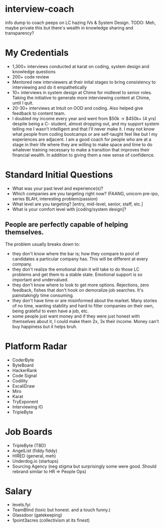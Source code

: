 # interview-coach
info dump to coach peeps on LC hazing IVs &amp; System Design. 
TODO: Meh, maybe private this but there's wealth in knowledge sharing and transparency? 

# My Credentials
- 1,300+ interviews conducted at karat on coding, system design and knowledge questions
- 200+ code review
- Mentored new interviewers at their inital stages to bring consistency to interviewing and do it empathetically
- 10+ interviews in system design at Chime for midlevel to senior roles. Taking the initiative to generate more interviewing content at Chime, until I quit.
- 20-30+ interviews at Intuit on OOD and coding. Also helped give feedback to content team. 
- I doubled my income every year and went from $50k -> $450k+ (4 yrs) despite being a C- student, almost dropping out, and my support system telling me I wasn't intelligent and that I'll never make it. I may not know what people from coding bootcamps or are self-taught feel like but I my experiences are adjacent. I am a good coach for people who are at a stage in their life where they are willing to make space and time to do whatever training necessary to make a transition that improves their financial wealth. In addition to giving them a new sense of confidence.

# Standard Initial Questions
- What was your past level and experience(s)?
- Which companies are you targeting right now? (FAANG, unicorn pre-ipo, series BLAH, interesting problem/passion)
- What level are you targeting? [entry, mid-level, senior, staff, etc.]
- What is your comfort level with [coding/system design]?

## People are perfectly capable of helping themselves. 
The problem usually breaks down to:
- they don't know where the bar is; how they compare to pool of candidates a particular company has. This will be different at every company.
- they don't realize the emotional drain it will take to do those LC problems and get them to a stable state. Emotional support is so important and undervalued.
- they don't know where to look to get more options. Rejections, zero feedback, fishes that don't hook on demoralize job searches. It's painstakingly time consuming.
- they don't have time or are misinformed about the market. Many stories of no time, wanting stability and hard to filter companies on their own, being grateful to even have a job, etc. 
- some people just want money and if they were just honest with themselves about it, I could make them 2x, 3x their income. Money can't buy happiness but it helps bruh.

# Platform Radar
- CoderByte
- ByteBoard
- HackerRank
- Code Signal
- Codility
- ExcaliDraw
- Miro 
- Karat 
- TryExponent
- Interviewing IO
- TripleByte

# Job Boards
- TripleByte (TBD)
- AngelList (fiddy fiddy)
- HIRED (general, meh)
- Underdog.io (startups)
- Sourcing Agency (neg stigma but surprisingly some were good. Should rebrand similar to HR => People Ops)

# Salary
- levels.fyi
- TeamBlind (toxic but honest. and a touch funny.)
- Glassdoor (gatekeeping)
- 1point3acres (collectivism at its finest)
